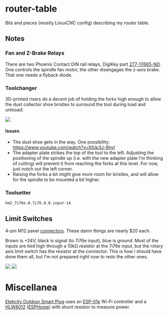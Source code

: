 # router-table
Bits and pieces (mostly LinuxCNC config) describing my router table.

## Notes

### Fan and Z-Brake Relays

There are two Phoenix Contact DIN rail relays, DigiKey part [277-17665-ND](https://www.digikey.com/product-detail/en/phoenix-contact/2905657/277-17665-ND/9381938). One controls the spindle fan motor, the other disengages the z-axis brake. That one needs a flyback diode.

### Toolchanger

3D-printed risers do a decent job of holding the forks high enough to allow the dust collector shoe bristles to surround the tool during load and unlooad:

<a href="https://i.imgur.com/3V2IuPz.jpg"><img src="https://i.imgur.com/3V2IuPzl.jpg"></a>

#### Issues

* The dust shoe gets in the way. One possibility: https://www.youtube.com/watch?v=XIUp3J-6hyI
* The adapter plate strikes the top of the tool to the left. Adjusting the positioning of the spindle up (i.e. with the new adapter plate I'm thinking of cutting) will prevent it from reaching the forks at this level. For now, just notch out the left corner.
* Raising the forks a bit might give more room for bristles, and will allow for the spindle to be mounted a bit higher.

### Toolsetter

`hm2_7i76e.0.7i76.0.0.input-14`

## Limit Switches

4-pin M12 panel [connectors](https://www.digikey.com/en/products/detail/te-connectivity-amp-connectors/1838891-2/1764162). These damn things are nearly $20 each.

Brown is +24V, black is signal (to 7i76e input), blue is ground. Most of the inputs are tied high through a 10kΩ resistor at the 7i76e input, but the rotary axis limit switch has the resistor at the connector. This is how I should have done them all, but I'm not prepared right now to redo the other ones.

<a href="https://i.imgur.com/Dny7TSk.jpg"><img src="https://i.imgur.com/Dny7TSkl.jpg"></a>
<a href="https://i.imgur.com/UmxeUWG.jpg"><img src="https://i.imgur.com/ROSZThol.jpg"></a>


# Miscellanea

[Etekcity Outdoor Smart Plug](https://www.etekcity.com/product/100344) uses an [ESP-01e](https://docs.ai-thinker.com/_media/esp8266/docs/esp-01e_product_specification_en.pdf) Wi-Fi controller and a [HLW8012](https://tinkerman.cat/post/hlw8012-ic-new-sonoff-pow) ([ESPHome](https://esphome.io/components/sensor/hlw8012.html)) with shunt resistor to measure power.
